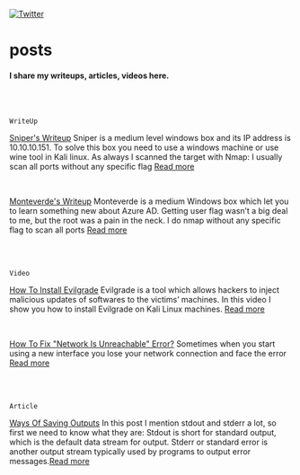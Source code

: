 [![Twitter](https://img.shields.io/twitter/url/https/twitter.com/xbforce.svg?style=social&label=Follow%20%40xbforce)](https://twitter.com/xbforce)


# posts

#### I share my writeups, articles, videos here.

<br>
<br>


```
WriteUp
```

[Sniper's Writeup](https://github.com/xbforce/blog/blob/main/writeup/sniper-htb.md) Sniper is a medium level windows box and its IP address is 10.10.10.151. To solve this box you need to use a windows machine or use wine tool in Kali linux. As always I scanned the target with Nmap: I usually scan all ports without any specific flag [Read more](https://github.com/xbforce/blog/blob/main/writeup/sniper-htb.md)

<br>

[Monteverde's Writeup](https://github.com/xbforce/blog/blob/main/writeup/monteverde-htb.md) Monteverde is a medium Windows box which let you to learn something new about Azure AD. Getting user flag wasn’t a big deal to me, but the root was a pain in the neck. I do nmap without any specific flag to scan all ports [Read more](https://github.com/xbforce/blog/blob/main/writeup/monteverde-htb.md)


<br>
<br>


```
Video
```

[How To Install Evilgrade](https://github.com/xbforce/blog/blob/main/videos/evilgrade.md) Evilgrade is a tool which allows hackers to inject malicious updates of softwares to the victims’ machines. In this video I show you how to install Evilgrade on Kali Linux machines. [Read more](https://github.com/xbforce/blog/blob/main/videos/evilgrade.md)

<br>

[How To Fix "Network Is Unreachable" Error?](https://github.com/xbforce/blog/blob/main/videos/net-is-unreachable.md) Sometimes when you start using a new interface you lose your network connection and face the error [Read more](https://github.com/xbforce/blog/blob/main/videos/net-is-unreachable.md)

<br>
<br>


```
Article
```

[Ways Of Saving Outputs](https://github.com/xbforce/blog/blob/main/article/ways-of-saving-outputs.md) In this post I mention stdout and stderr a lot, so first we need to know what they are: Stdout is short for standard output, which is the default data stream for output. Stderr or standard error is another output stream typically used by programs to output error messages.[Read more](https://github.com/xbforce/blog/blob/main/article/ways-of-saving-outputs.md)

<br>

